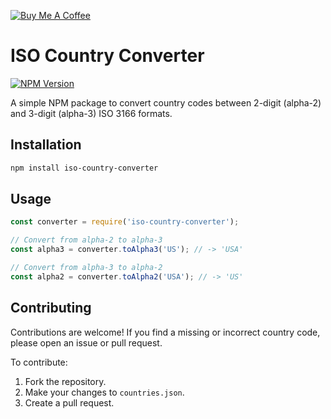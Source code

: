 [![Buy Me A Coffee](https://img.shields.io/badge/Buy%20Me%20A%20Coffee-ffdd00?style=for-the-badge&logo=buy-me-a-coffee&logoColor=black)](https://coff.ee/devwitherik)

# ISO Country Converter

[![NPM Version](https://img.shields.io/npm/v/iso-country-converter.svg)](https://www.npmjs.com/package/iso-country-converter)

A simple NPM package to convert country codes between 2-digit (alpha-2) and 3-digit (alpha-3) ISO 3166 formats.

## Installation

```bash
npm install iso-country-converter
```

## Usage

```javascript
const converter = require('iso-country-converter');

// Convert from alpha-2 to alpha-3
const alpha3 = converter.toAlpha3('US'); // -> 'USA'

// Convert from alpha-3 to alpha-2
const alpha2 = converter.toAlpha2('USA'); // -> 'US'
```

## Contributing

Contributions are welcome! If you find a missing or incorrect country code, please open an issue or pull request.

To contribute:

1. Fork the repository.
2. Make your changes to `countries.json`.
3. Create a pull request.